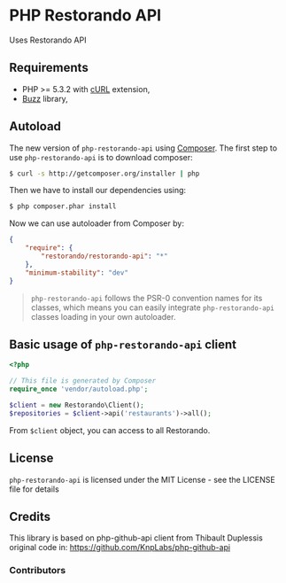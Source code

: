 # PHP Restorando API

Uses Restorando API

## Requirements

* PHP >= 5.3.2 with [cURL](http://php.net/manual/en/book.curl.php) extension,
* [Buzz](https://github.com/kriswallsmith/Buzz) library,

## Autoload

The new version of `php-restorando-api` using [Composer](http://getcomposer.org).
The first step to use `php-restorando-api` is to download composer:

```bash
$ curl -s http://getcomposer.org/installer | php
```

Then we have to install our dependencies using:
```bash
$ php composer.phar install
```
Now we can use autoloader from Composer by:

```json
{
    "require": {
        "restorando/restorando-api": "*"
    },
    "minimum-stability": "dev"
}
```

> `php-restorando-api` follows the PSR-0 convention names for its classes, which means you can easily integrate `php-restorando-api` classes loading in your own autoloader.

## Basic usage of `php-restorando-api` client

```php
<?php

// This file is generated by Composer
require_once 'vendor/autoload.php';

$client = new Restorando\Client();
$repositories = $client->api('restaurants')->all();

```

From `$client` object, you can access to all Restorando.

## License

`php-restorando-api` is licensed under the MIT License - see the LICENSE file for details

## Credits

This library is based on php-github-api client from Thibault Duplessis original code in: https://github.com/KnpLabs/php-github-api

### Contributors
